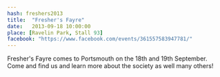 ```yaml
---
hash: freshers2013
title:  "Fresher's Fayre"
date:   2013-09-18 10:00:00
place: [Ravelin Park, Stall 93]
facebook: "https://www.facebook.com/events/361557583947781/"
---
```


Fresher's Fayre comes to Portsmouth on the 18th and 19th September. Come and find us and learn more about the society as well many others!